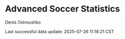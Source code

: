 # Advanced Soccer Statistics
Denis Ostroushko

<!-- gfm -->

Last successful data update: 2025-07-26 11:18:21 CST
